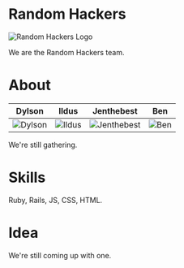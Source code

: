 Random Hackers
==============
![Random Hackers Logo](http://i.imgur.com/wt91X85.png)

We are the Random Hackers team.


About
=====

| Dylson | Ildus | Jenthebest | Ben
|--- |--- |--- | ---
| ![Dylson](https://pbs.twimg.com/profile_images/427202043929825280/o5ZFxcJq.png) | ![Ildus](https://pbs.twimg.com/profile_images/1318954004/a_1d9140f1.jpg) | ![Jenthebest](https://pbs.twimg.com/profile_images/537042120821862401/X37nkZ0U_400x400.png) | ![Ben](https://pbs.twimg.com/profile_images/528597310612058112/3PD27_0I_200x200.jpeg)

We're still gathering.


Skills
======
Ruby, Rails, JS, CSS, HTML.

Idea
====

We're still coming up with one.